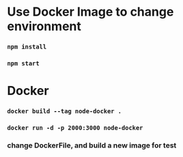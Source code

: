 # Use Docker Image to change environment

### `npm install`

### `npm start`

# Docker

### `docker build --tag node-docker .`

### `docker run -d -p 2000:3000 node-docker`

### change DockerFile, and build a new image for test